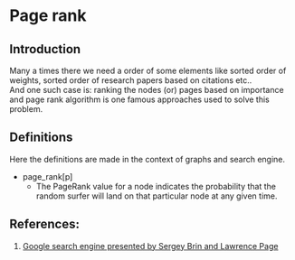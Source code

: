 # Page rank

## Introduction
Many a times there we need a order of some elements like sorted order of weights, sorted order of research papers based on citations etc..  
And one such case is: ranking the nodes (or) pages based on importance and page rank algorithm is one famous approaches used to solve this problem.  

## Definitions
Here the definitions are made in the context of graphs and search engine.
- page_rank[p]
    - The PageRank value for a node indicates the probability that the random surfer will land on that particular node at any given time.

## References:
1) [Google search engine presented by Sergey Brin and Lawrence Page](http://infolab.stanford.edu/~backrub/google.html)